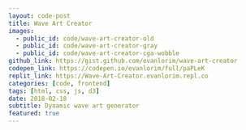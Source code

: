 ```yaml
---
layout: code-post
title: Wave Art Creator
images:
  - public_id: code/wave-art-creator-old
  - public_id: code/wave-art-creator-gray
  - public_id: code/wave-art-creator-cga-wobble
github_link: https://gist.github.com/evanlorim/wave-art-creator
codepen_link: https://codepen.io/evanlorim/full/paPLeK
replit_link: https://Wave-Art-Creator.evanlorim.repl.co
categories: [code, frontend]
tags: [html, css, js, d3]
date: 2018-02-18
subtitle: Dynamic wave art generator
featured: true
---
```

